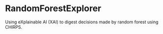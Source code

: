 # RandomForestExplorer
Using eXplainable AI (XAI) to digest decisions made by random forest using CHIRPS.
